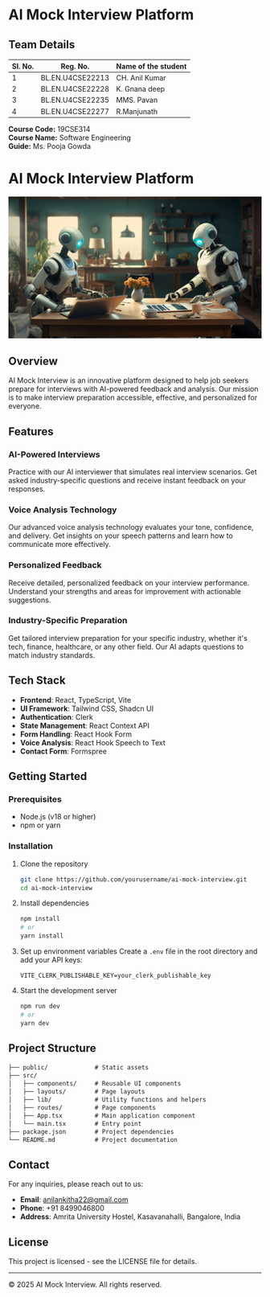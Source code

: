 # AI Mock Interview Platform

## Team Details

| Sl. No. | Reg. No. | Name of the student |
|---------|----------|--------------------|
| 1 | BL.EN.U4CSE22213 | CH. Anil Kumar |
| 2 | BL.EN.U4CSE22228 | K. Gnana deep |
| 3 | BL.EN.U4CSE22235 | MMS. Pavan |
| 4 | BL.EN.U4CSE22277 | R.Manjunath |

**Course Code:** 19CSE314  
**Course Name:** Software Engineering  
**Guide:** Ms. Pooja Gowda

# AI Mock Interview Platform

![AI Mock Interview Banner](public/assets/img/hero.jpg)

## Overview

AI Mock Interview is an innovative platform designed to help job seekers prepare for interviews with AI-powered feedback and analysis. Our mission is to make interview preparation accessible, effective, and personalized for everyone.

## Features

### AI-Powered Interviews
Practice with our AI interviewer that simulates real interview scenarios. Get asked industry-specific questions and receive instant feedback on your responses.

### Voice Analysis Technology
Our advanced voice analysis technology evaluates your tone, confidence, and delivery. Get insights on your speech patterns and learn how to communicate more effectively.

### Personalized Feedback
Receive detailed, personalized feedback on your interview performance. Understand your strengths and areas for improvement with actionable suggestions.

### Industry-Specific Preparation
Get tailored interview preparation for your specific industry, whether it's tech, finance, healthcare, or any other field. Our AI adapts questions to match industry standards.

## Tech Stack

- **Frontend**: React, TypeScript, Vite
- **UI Framework**: Tailwind CSS, Shadcn UI
- **Authentication**: Clerk
- **State Management**: React Context API
- **Form Handling**: React Hook Form
- **Voice Analysis**: React Hook Speech to Text
- **Contact Form**: Formspree

## Getting Started

### Prerequisites

- Node.js (v18 or higher)
- npm or yarn

### Installation

1. Clone the repository
   ```bash
   git clone https://github.com/yourusername/ai-mock-interview.git
   cd ai-mock-interview
   ```

2. Install dependencies
   ```bash
   npm install
   # or
   yarn install
   ```

3. Set up environment variables
   Create a `.env` file in the root directory and add your API keys:
   ```
   VITE_CLERK_PUBLISHABLE_KEY=your_clerk_publishable_key
   ```

4. Start the development server
   ```bash
   npm run dev
   # or
   yarn dev
   ```

## Project Structure

```
├── public/             # Static assets
├── src/
│   ├── components/     # Reusable UI components
│   ├── layouts/        # Page layouts
│   ├── lib/            # Utility functions and helpers
│   ├── routes/         # Page components
│   ├── App.tsx         # Main application component
│   └── main.tsx        # Entry point
├── package.json        # Project dependencies
└── README.md           # Project documentation
```

## Contact

For any inquiries, please reach out to us:

- **Email**: anilankitha22@gmail.com
- **Phone**: +91 8499046800
- **Address**: Amrita University Hostel, Kasavanahalli, Bangalore, India

## License

This project is licensed - see the LICENSE file for details.

---

© 2025 AI Mock Interview. All rights reserved.
